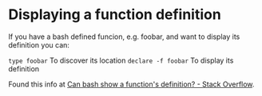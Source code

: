 # Displaying a function definition

If you have a bash defined funcion, e.g. foobar, and want to display its definition you can:

`type foobar` To discover its location
`declare -f foobar` To display its definition

Found this info at [Can bash show a function's definition? - Stack Overflow](https://stackoverflow.com/questions/6916856/can-bash-show-a-functions-definition).
